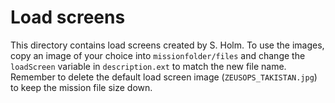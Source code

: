 # Load screens

This directory contains load screens created by S. Holm. To use the images,
copy an image of your choice into `missionfolder/files` and change the
`loadScreen` variable in `description.ext` to match the new file name. Remember
to delete the default load screen image (`ZEUSOPS_TAKISTAN.jpg`) to keep the
mission file size down.